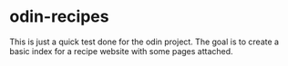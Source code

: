 # odin-recipes
This is just a quick test done for the odin project. The goal is to create a basic index for a recipe website with some pages attached. 